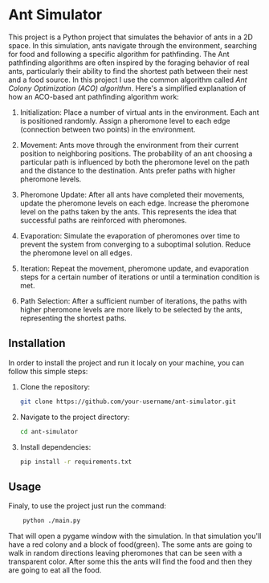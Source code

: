 # Ant Simulator #

This project is a Python project that simulates the behavior of ants in a 2D space. In this simulation, ants navigate through the environment, searching for food and following a specific algorithm for pathfinding. The Ant pathfinding algorithms are often inspired by the foraging behavior of real ants, particularly their ability to find the shortest path between their nest and a food source. In this project I use the common algorithm called _Ant Colony Optimization (ACO) algorithm_. Here's a simplified explanation of how an ACO-based ant pathfinding algorithm work:

1. Initialization: Place a number of virtual ants in the environment. Each ant is positioned randomly. Assign a pheromone level to each edge (connection between two points) in the environment.

1. Movement: Ants move through the environment from their current position to neighboring positions. The probability of an ant choosing a particular path is influenced by both the pheromone level on the path and the distance to the destination. Ants prefer paths with higher pheromone levels.

1. Pheromone Update: After all ants have completed their movements, update the pheromone levels on each edge. Increase the pheromone level on the paths taken by the ants. This represents the idea that successful paths are reinforced with pheromones.

1. Evaporation: Simulate the evaporation of pheromones over time to prevent the system from converging to a suboptimal solution. Reduce the pheromone level on all edges.

1. Iteration: Repeat the movement, pheromone update, and evaporation steps for a certain number of iterations or until a termination condition is met.

1. Path Selection: After a sufficient number of iterations, the paths with higher pheromone levels are more likely to be selected by the ants, representing the shortest paths.

## Installation ##

In order to install the project and run it localy on your machine, you can follow this simple steps:

1. Clone the repository:
   ```bash
   git clone https://github.com/your-username/ant-simulator.git
   ```

1. Navigate to the project directory:
    ```bash
    cd ant-simulator
    ```

1. Install dependencies:
    ```bash
    pip install -r requirements.txt
    ```

## Usage ##

Finaly, to use the project just run the command:

```bash
    python ./main.py    
```

That will open a pygame window with the simulation. In that simulation you'll have a red colony and a block of food(green). The some ants are going to walk in random directions leaving pheromones that can be seen with a transparent color. After some this the ants will find the food and then they are going to eat all the food.